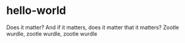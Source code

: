 # hello-world

Does it matter?
And if it matters, does it matter that it matters?
Zootle wurdle, zootle wurdle, zootle wurdle
